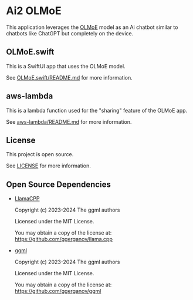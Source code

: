 # Ai2 OLMoE

This application leverages the [OLMoE](https://huggingface.co/collections/allenai/olmoe-66cf678c047657a30c8cd3da) model as an Ai chatbot similar to chatbots like ChatGPT but completely on the device.

## OLMoE.swift

This is a SwiftUI app that uses the OLMoE model.

See [OLMoE.swift/README.md](OLMoE.swift/README.md) for more information.

## aws-lambda

This is a lambda function used for the "sharing" feature of the OLMoE app.

See [aws-lambda/README.md](aws-lambda/README.md) for more information.

## License

This project is open source.

See [LICENSE](LICENSE) for more information.

## Open Source Dependencies

- [LlamaCPP](https://github.com/ggerganov/llama.cpp)

    Copyright (c) 2023-2024 The ggml authors

    Licensed under the MIT License.

    You may obtain a copy of the license at:
    <https://github.com/ggerganov/llama.cpp>

- [ggml](https://github.com/ggerganov/ggml)

    Copyright (c) 2023-2024 The ggml authors

    Licensed under the MIT License.

    You may obtain a copy of the license at:
    <https://github.com/ggerganov/ggml>



